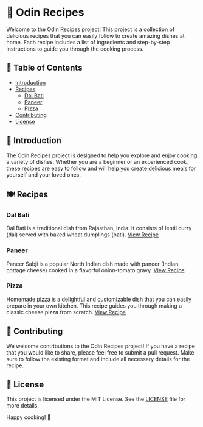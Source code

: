 # 🍲 Odin Recipes

Welcome to the Odin Recipes project! This project is a collection of delicious recipes that you can easily follow to create amazing dishes at home. Each recipe includes a list of ingredients and step-by-step instructions to guide you through the cooking process.

## 📖 Table of Contents

- [Introduction](#introduction)
- [Recipes](#recipes)
    - [Dal Bati](#dal-bati)
    - [Paneer](#paneer)
    - [Pizza](#pizza)
- [Contributing](#contributing)
- [License](#license)

## 👋 Introduction

The Odin Recipes project is designed to help you explore and enjoy cooking a variety of dishes. Whether you are a beginner or an experienced cook, these recipes are easy to follow and will help you create delicious meals for yourself and your loved ones.

## 🍽️ Recipes

### Dal Bati

Dal Bati is a traditional dish from Rajasthan, India. It consists of lentil curry (dal) served with baked wheat dumplings (bati). [View Recipe](recipes/dal-bati.html)

### Paneer

Paneer Sabji is a popular North Indian dish made with paneer (Indian cottage cheese) cooked in a flavorful onion-tomato gravy. [View Recipe](recipes/panner.html)

### Pizza

Homemade pizza is a delightful and customizable dish that you can easily prepare in your own kitchen. This recipe guides you through making a classic cheese pizza from scratch. [View Recipe](recipes/pizza.html)

## 🤝 Contributing

We welcome contributions to the Odin Recipes project! If you have a recipe that you would like to share, please feel free to submit a pull request. Make sure to follow the existing format and include all necessary details for the recipe.

## 📜 License

This project is licensed under the MIT License. See the [LICENSE](LICENSE) file for more details.

Happy cooking! 🍳